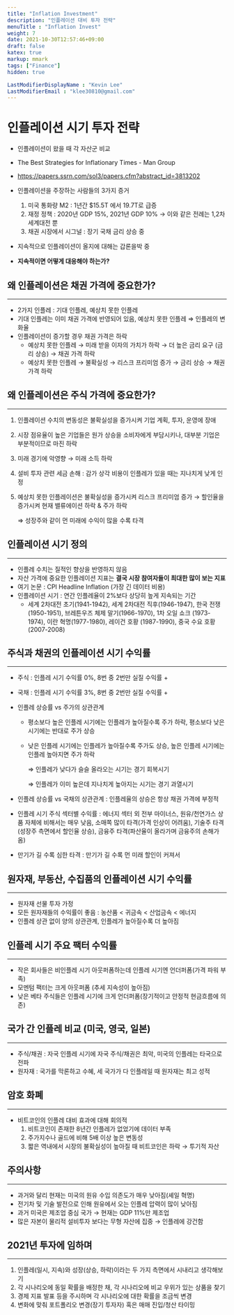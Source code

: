 ```yaml
---
title: "Inflation Investment"
description: "인플레이션 대비 투자 전략"
menuTitle : "Inflation Invest"
weight: 7
date: 2021-10-30T12:57:46+09:00
draft: false
katex: true
markup: mmark
tags: ["Finance"]
hidden: true

LastModifierDisplayName : "Kevin Lee"
LastModifierEmail : "klee30810@gmail.com"
---
```


# 인플레이션 시기 투자 전략

- 인플레이션이 왔을 때 각 자산군 비교
- The Best Strategies for Inflationary Times - Man Group
- https://papers.ssrn.com/sol3/papers.cfm?abstract_id=3813202

- 인플레이션을 주장하는 사람들의 3가지 증거

  1. 미국 통화량 M2 : 1년간 $15.5T 에서 19.7T로 급증
  2. 재정 정책 : 2020년 GDP 15%, 2021년 GDP 10% → 이와 같은 전례는 1,2차 세계대전 뿐
  3. 채권 시장에서 시그널 : 장기 국채 금리 상승 중

- 지속적으로 인플레이션이 올지에 대해는 갑론을박 중

- **지속적이면 어떻게 대응해야 하는가?**

  

## 왜 인플레이션은 채권 가격에 중요한가?

---

- 2가지 인플레 : 기대 인플레, 예상치 못한 인플레
- 기대 인플레는 이미 채권 가격에 반영되어 있음, 예상치 못한 인플레 ⇒ 인플레의 변화율
- 인플레이션이 증가할 경우 채권 가격은 하락
  - 예상치 못한 인플레 → 미래 받을 이자의 가치가 하락 → 더 높은 금리 요구 (금리 상승) → 채권 가격 하락
  - 예상치 못한 인플레 → 불확실성 → 리스크 프리미엄 증가 → 금리 상승 → 채권 가격 하락



## 왜 인플레이션은 주식 가격에 중요한가?

---

1. 인플레이션 수치의 변동성은 불확실성을 증가시켜 기업 계획, 투자, 운영에 장애

2. 시장 점유율이 높은 기업들은 원가 상승을 소비자에게 부담시키나, 대부분 기업은 부분적이므로 마진 하락

3. 미래 경기에 악영향 → 미래 소득 하락

4. 설비 투자 관련 세금 손해 : 감가 상각 비용이 인플레가 있을 때는 지나치게 낮게 인정

5. 예상치 못한 인플레이션은 불확실성을 증가시켜 리스크 프리미엄 증가 → 할인율을 증가시켜 현재 밸류에이션 하락 & 주가 하락

   ⇒ 성장주와 같이 먼 미래에 수익이 많을 수록 타격



## 인플레이션 시기 정의

---

- 인플레 수치는 질적인 향상을 반영하지 않음
- 자산 가격에 중요한 인플레이션 지표는 **결국 시장 참여자들이 최대한 많이 보는 지표**
- 여기 논문 : CPI Headline Inflation (가장 긴 데이터 비용)
- 인플레이션 시기 : 연간 인플레율이 2%보다 상당히 높게 지속되는 기간
  - 세계 2차대전 초기(1941-1942), 세계 2차대전 직후(1946-1947), 한국 전쟁(1950-1951), 브레튼우즈 체제 말기(1966-1970), 1차 오일 쇼크 (1973-1974), 이란 혁명(1977-1980), 레이건 호황 (1987-1990), 중국 수요 호황(2007-2008)



## 주식과 채권의 인플레이션 시기 수익률

---

- 주식 : 인플레 시기 수익률 0%, 8번 중 2번만 실질 수익률 +

- 국채 : 인플레 시기 수익률 3%, 8번 중 2번만 실질 수익률 +

- 인플레 상승률 vs 주가의 상관관계

  - 평소보다 높은 인플레 시기에는 인플레가 높아질수록 주가 하락, 평소보다 낮은 시기에는 반대로 주가 상승

  - 낮은 인플레 시기에는 인플레가 높아질수록 주가도 상승, 높은 인플레 시기에는 인플레 높아지면 주가 하락

    ⇒ 인플레가 낮다가 슬슬 올라오는 시기는 경기 회복시기

    ⇒ 인플레가 이미 높은데 지나치게 높아지는 시기는 경기 과열시기 

- 인플레 상승률 vs 국채의 상관관계 : 인플레율의 상승은 항상 채권 가격에 부정적

- 인플레 시기 주식 섹터별 수익률 : 에너지 섹터 외 전부 마이너스, 원유/천연가스 상품 자체에 비해서는 매우 낮음, 소매쪽 많이 타격(가격 인상이 어려움), 기술주 타격(성장주 측면에서 할인율 상승), 금융주 타격(파산율이 올라가며 금융주의 손해가 옴)

- 만기가 길 수록 심한 타격 : 만기가 길 수록 먼 미래 할인이 커져서



## 원자재, 부동산, 수집품의 인플레이션 시기 수익률

---

- 원자재 선물 투자 가정
- 모든 원자재들의 수익률이 좋음 : 농산품 < 귀금속 < 산업금속 < 에너지
- 인플레 상관 없이 양의 상관관계, 인플레가 높아질수록 더 높아짐



## 인플레 시기 주요 팩터 수익률

---

- 작은 회사들은 비인플레 시기 아웃퍼폼하는데 인플레 시기엔 언더퍼폼(가격 파워 부족)
- 모멘텀 팩터는 크게 아웃퍼폼 (추세 지속성이 높아짐)
- 낮은 베타 주식들은 인플레 시기에 크게 언더퍼폼(장기적이고 안정적 현금흐름에 의존)





## 국가 간 인플레 비교 (미국, 영국, 일본)

---

- 주식/채권 : 자국 인플레 시기에 자국 주식/채권은 최악, 미국의 인플레는 타국으로 전파
- 원자재 : 국가를 막론하고 수혜, 세 국가가 다 인플레일 때 원자재는 최고 성적



## 암호 화폐

---

- 비트코인의 인플레 대비 효과에 대해 회의적
  1. 비트코인이 존재한 8년간 인플레가 없었기에 데이터 부족
  2. 주가지수나 골드에 비해 5배 이상 높은 변동성
  3. 짧은 역내에서 시장의 불확실성이 높아질 때 비트코인은 하락 → 투기적 자산



## 주의사항

---

- 과거와 달리 현재는 미국의 원유 수입 의존도가 매우 낮아짐(셰일 혁명)
- 전기차 및 기술 발전으로 인해 원유에서 오는 인플레 압력이 많이 낮아짐
- 과거 미국은 제조업 중심 국가 → 현재는 GDP 11%만 제조업
- 많은 자본이 물리적 설비투자 보다는 무형 자산에 집중 → 인플레에 강건함



## 2021년 투자에 임하며

---

1. 인플레(일시, 지속)와 성장(상승, 하락)이라는 두 가지 측면에서 시내리고 생각해보기
2. 각 시나리오에 동일 확률을 배정한 채, 각 시나리오에 비교 우위가 있는 상품을 찾기
3. 경제 지표 발표 등을 주시하며 각 시나리오에 대한 확률을 조금씩 변경
4. 변화에 맞춰 포트폴리오 변경(장기 투자자) 혹은 매매 진입/청산 타이밍



